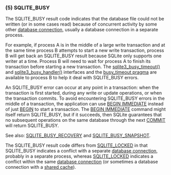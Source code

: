 ### (5\) SQLITE\_BUSY



 The SQLITE\_BUSY result code indicates that the database file could not
 be written (or in some cases read) because of concurrent activity by 
 some other [database connection](c3ref/sqlite3.html), usually a database connection in a
 separate process.
 
 For example, if process A is in the middle of a large write transaction
 and at the same time process B attempts to start a new write transaction,
 process B will get back an SQLITE\_BUSY result because SQLite only supports
 one writer at a time. Process B will need to wait for process A to finish
 its transaction before starting a new transaction. The
 [sqlite3\_busy\_timeout()](c3ref/busy_timeout.html) and [sqlite3\_busy\_handler()](c3ref/busy_handler.html) interfaces and
 the [busy\_timeout pragma](pragma.html#pragma_busy_timeout) are available to process B to help it deal
 with SQLITE\_BUSY errors.
 
 An SQLITE\_BUSY error can occur at any point in a transaction: when the
 transaction is first started, during any write or update operations, or
 when the transaction commits.
 To avoid encountering SQLITE\_BUSY errors in the middle of a transaction,
 the application can use [BEGIN IMMEDIATE](lang_transaction.html#immediate) instead of just [BEGIN](lang_transaction.html) to
 start a transaction. The [BEGIN IMMEDIATE](lang_transaction.html#immediate) command might itself return
 SQLITE\_BUSY, but if it succeeds, then SQLite guarantees that no 
 subsequent operations on the same database through the next [COMMIT](lang_transaction.html) 
 will return SQLITE\_BUSY.
 
 See also: [SQLITE\_BUSY\_RECOVERY](rescode.html#busy_recovery) and [SQLITE\_BUSY\_SNAPSHOT](rescode.html#busy_snapshot).
 
 The SQLITE\_BUSY result code differs from [SQLITE\_LOCKED](rescode.html#locked) in that
 SQLITE\_BUSY indicates a conflict with a
 separate [database connection](c3ref/sqlite3.html), probably in a separate process,
 whereas [SQLITE\_LOCKED](rescode.html#locked) 
 indicates a conflict within the same [database connection](c3ref/sqlite3.html) (or sometimes
 a database connection with a [shared cache](sharedcache.html)).




